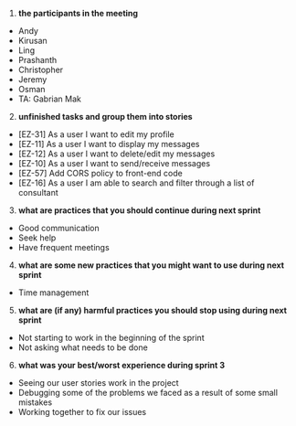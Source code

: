 1. **the participants in the meeting**
*   Andy
*   Kirusan
*   Ling
*   Prashanth
*   Christopher
*   Jeremy
*   Osman
*   TA: Gabrian Mak
2. **unfinished tasks and group them into stories**
*   [EZ-31] As a user I want to edit my profile
*   [EZ-11] As a user I want to display my messages
*   [EZ-12] As a user I want to delete/edit my messages
*   [EZ-10] As a user I want to send/receive messages
*   [EZ-57] Add CORS policy to front-end code
*   [EZ-16] As a user I am able to search and filter through a list of consultant
3. **what are practices that you should continue during next sprint**
*   Good communication
*   Seek help
*   Have frequent meetings 
4. **what are some new practices that you might want to use during next sprint**
*   Time management
5. **what are (if any) harmful practices you should stop using during next sprint**
*   Not starting to work in the beginning of the sprint
*   Not asking what needs to be done
6. **what was your best/worst experience during sprint 3**
*   Seeing our user stories work in the project
*   Debugging some of the problems we faced as a result of some small mistakes
*   Working together to fix our issues
